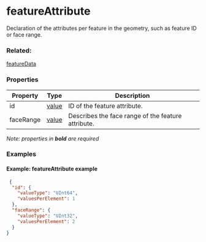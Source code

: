 # featureAttribute

Declaration of the attributes per feature in the geometry, such as feature ID or face range.

### Related:

[featureData](featureData.md)
### Properties

| Property | Type | Description |
| --- | --- | --- |
| id | [value](value.md) | ID of the feature attribute. |
| faceRange | [value](value.md) | Describes the face range of the feature attribute. |

*Note: properties in **bold** are required*

### Examples 

#### Example: featureAttribute example 

```json
 {
  "id": {
    "valueType": "UInt64",
    "valuesPerElement": 1
  },
  "faceRange": {
    "valueType": "UInt32",
    "valuesPerElement": 2
  }
} 
```

